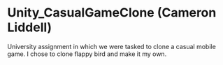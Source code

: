 # Unity_CasualGameClone (Cameron Liddell)
University assignment in which we were tasked to clone a casual mobile game. I chose to clone flappy bird and make it my own.
